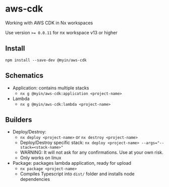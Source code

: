 # aws-cdk

Working with AWS CDK in Nx workspaces

Use version `>= 0.0.11` for nx workspace v13 or higher

## Install

`npm install --save-dev @myin/aws-cdk`

## Schematics

-   Application: contains multiple stacks
    -   `nx g @myin/aws-cdk:application <project-name>`
-   Lambda
    -   `nx g @myin/aws-cdk:lambda <project-name>`

## Builders

-   Deploy/Destroy:
    -   `nx deploy <project-name>` or `nx destroy <project-name>`
    -   Deploy/Destroy specific stack: `nx deploy <project-name> --args="--stack=<stack-name>"`
    -   WARNING: It will not ask for any confirmations. Use at your own risk.
    -   Only works on linux
-   Package: packages lambda application, ready for upload
    -   `nx package <project-name>`
    -   Compiles Typescript into `dist/` folder and installs node dependencies
